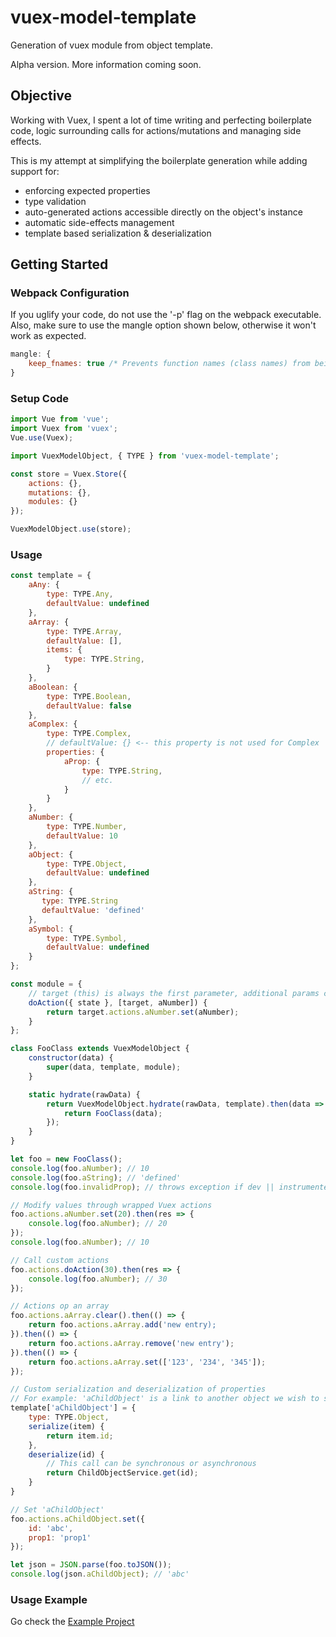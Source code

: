 # vuex-model-template
Generation of vuex module from object template.

Alpha version. More information coming soon.

## Objective
Working with Vuex, I spent a lot of time writing and perfecting boilerplate code, logic surrounding calls for actions/mutations and managing side effects.

This is my attempt at simplifying the boilerplate generation while adding support for:
* enforcing expected properties
* type validation
* auto-generated actions accessible directly on the object's instance
* automatic side-effects management
* template based serialization & deserialization

## Getting Started
### Webpack Configuration
If you uglify your code, do not use the '-p' flag on the webpack executable. Also, make sure to use the mangle option shown below, otherwise it won't work as expected.

```javascript
mangle: {
    keep_fnames: true /* Prevents function names (class names) from being compressed */
}
```

### Setup Code
```javascript
import Vue from 'vue';
import Vuex from 'vuex';
Vue.use(Vuex);

import VuexModelObject, { TYPE } from 'vuex-model-template';

const store = Vuex.Store({
    actions: {},
    mutations: {},
    modules: {}
});

VuexModelObject.use(store);
```

### Usage
```javascript
const template = {
    aAny: {
        type: TYPE.Any,
        defaultValue: undefined
    },
    aArray: {
        type: TYPE.Array,
        defaultValue: [],
        items: {
            type: TYPE.String,
        }
    },
    aBoolean: {
        type: TYPE.Boolean,
        defaultValue: false
    },
    aComplex: {
        type: TYPE.Complex,
        // defaultValue: {} <-- this property is not used for Complex
        properties: {
            aProp: {
                type: TYPE.String,
                // etc.
            }
        }
    },
    aNumber: {
        type: TYPE.Number,
        defaultValue: 10
    },
    aObject: {
        type: TYPE.Object,
        defaultValue: undefined
    },
    aString: {
       type: TYPE.String
       defaultValue: 'defined'
    },
    aSymbol: {
        type: TYPE.Symbol,
        defaultValue: undefined
    }
};

const module = {
    // target (this) is always the first parameter, additional params come after
    doAction({ state }, [target, aNumber]) {
        return target.actions.aNumber.set(aNumber);
    }
};

class FooClass extends VuexModelObject {
    constructor(data) {
        super(data, template, module);
    }

    static hydrate(rawData) {
        return VuexModelObject.hydrate(rawData, template).then(data => {
            return FooClass(data);
        });
    }
}

let foo = new FooClass();
console.log(foo.aNumber); // 10
console.log(foo.aString); // 'defined'
console.log(foo.invalidProp); // throws exception if dev || instrumented builds (wrapped in proxy)

// Modify values through wrapped Vuex actions
foo.actions.aNumber.set(20).then(res => {
    console.log(foo.aNumber); // 20
});
console.log(foo.aNumber); // 10

// Call custom actions
foo.actions.doAction(30).then(res => {
    console.log(foo.aNumber); // 30
});

// Actions op an array
foo.actions.aArray.clear().then(() => {
    return foo.actions.aArray.add('new entry);
}).then(() => {
    return foo.actions.aArray.remove('new entry');
}).then(() => {
    return foo.actions.aArray.set(['123', '234', '345']);
});

// Custom serialization and deserialization of properties
// For example: 'aChildObject' is a link to another object we wish to save as a string (id) and to expand as a full-fledged object whem running.
template['aChildObject'] = {
    type: TYPE.Object,
    serialize(item) {
        return item.id;
    },
    deserialize(id) {
        // This call can be synchronous or asynchronous
        return ChildObjectService.get(id);
    }
}

// Set 'aChildObject'
foo.actions.aChildObject.set({
    id: 'abc',
    prop1: 'prop1'
});

let json = JSON.parse(foo.toJSON());
console.log(json.aChildObject); // 'abc'
```

### Usage Example
Go check the [Example Project](example)